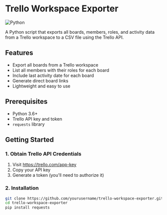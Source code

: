 # Trello Workspace Exporter

![Python](https://img.shields.io/badge/python-3.6%2B-blue)

A Python script that exports all boards, members, roles, and activity data from a Trello workspace to a CSV file using the Trello API.

## Features

- Export all boards from a Trello workspace
- List all members with their roles for each board
- Include last activity date for each board
- Generate direct board links
- Lightweight and easy to use

## Prerequisites

- Python 3.6+
- Trello API key and token
- `requests` library

## Getting Started

### 1. Obtain Trello API Credentials

1. Visit https://trello.com/app-key
2. Copy your API key
3. Generate a token (you'll need to authorize it)

### 2. Installation

```bash
git clone https://github.com/yourusername/trello-workspace-exporter.git
cd trello-workspace-exporter
pip install requests
